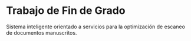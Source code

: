# Trabajo de Fin de Grado

Sistema inteligente orientado a servicios para la optimización de escaneo de documentos manuscritos.
